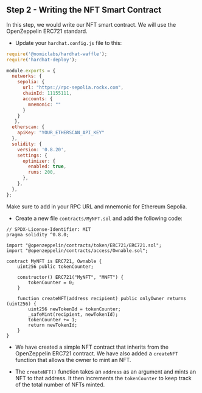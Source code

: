 ## Step 2 - Writing the NFT Smart Contract

In this step, we would write our NFT smart contract. We will use the OpenZeppelin ERC721 standard.

- Update your `hardhat.config.js` file to this:

```javascript
require('@nomiclabs/hardhat-waffle');
require('hardhat-deploy');

module.exports = {
  networks: { 
    sepolia: {
      url: "https://rpc-sepolia.rockx.com",
      chainId: 11155111, 
      accounts: {
        mnemonic: ""
      }
    }
   },
  etherscan: {
    apiKey: "YOUR_ETHERSCAN_API_KEY"
  },
  solidity: {
    version: '0.8.20',
    settings: {
      optimizer: {
        enabled: true,
        runs: 200,
      },
    },
  },
};

```

Make sure to add in your RPC URL and mnemonic for Ethereum Sepolia.

- Create a new file `contracts/MyNFT.sol` and add the following code:

```solidity
// SPDX-License-Identifier: MIT
pragma solidity ^0.8.0;

import "@openzeppelin/contracts/token/ERC721/ERC721.sol";
import "@openzeppelin/contracts/access/Ownable.sol";

contract MyNFT is ERC721, Ownable {
    uint256 public tokenCounter;

    constructor() ERC721("MyNFT", "MNFT") {
        tokenCounter = 0;
    }

    function createNFT(address recipient) public onlyOwner returns (uint256) {
        uint256 newTokenId = tokenCounter;
        _safeMint(recipient, newTokenId);
        tokenCounter += 1;
        return newTokenId;
    }
}
```

- We have created a simple NFT contract that inherits from the OpenZeppelin ERC721 contract. We have also added a `createNFT` function that allows the owner to mint an NFT.

- The `createNFT()` function takes an `address` as an argument and mints an NFT to that address. It then increments the `tokenCounter` to keep track of the total number of NFTs minted.